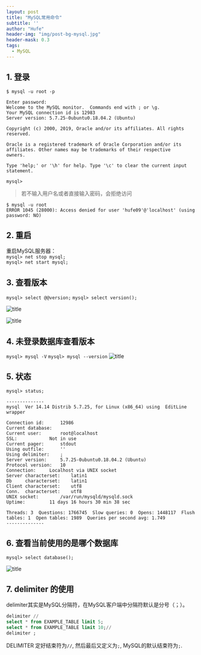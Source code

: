 ```yaml
---
layout: post
title: "MySQL常用命令"
subtitle: ''
author: "Hufe"
header-img: "img/post-bg-mysql.jpg"
header-mask: 0.3
tags:
  - MySQL
---
```


## 1. 登录
`$ mysql -u root -p`

```
Enter password: 
Welcome to the MySQL monitor.  Commands end with ; or \g.
Your MySQL connection id is 12983
Server version: 5.7.25-0ubuntu0.18.04.2 (Ubuntu)

Copyright (c) 2000, 2019, Oracle and/or its affiliates. All rights reserved.

Oracle is a registered trademark of Oracle Corporation and/or its
affiliates. Other names may be trademarks of their respective
owners.

Type 'help;' or '\h' for help. Type '\c' to clear the current input statement.

mysql> 

```
> 若不输入用户名或者直接输入密码，会拒绝访问


 ```
$ mysql -u root
ERROR 1045 (28000): Access denied for user 'hufe09'@'localhost' (using password: NO)
 ```

## 2. 重启
重启MySQL服务器：  
`mysql> net stop mysql;`  
`mysql> net start mysql;`   

## 3. 查看版本
`mysql> select @@version;`
`mysql> select version();`

![title](https://raw.githubusercontent.com/huifeng09/GitNote-Images/master/gitnote/2019/03/29/1553872301228-1553872301237.png)

![title](https://raw.githubusercontent.com/huifeng09/GitNote-Images/master/gitnote/2019/03/29/1553872310573-1553872310579.png)

## 4. 未登录数据库查看版本
`mysql> mysql -V`
`mysql> mysql --version`
![title](https://raw.githubusercontent.com/huifeng09/GitNote-Images/master/gitnote/2019/03/29/1553872340005-1553872340010.png)

## 5. 状态
 `mysql> status;`

```
--------------
mysql  Ver 14.14 Distrib 5.7.25, for Linux (x86_64) using  EditLine wrapper

Connection id:		12986
Current database:	
Current user:		root@localhost
SSL:			Not in use
Current pager:		stdout
Using outfile:		''
Using delimiter:	;
Server version:		5.7.25-0ubuntu0.18.04.2 (Ubuntu)
Protocol version:	10
Connection:		Localhost via UNIX socket
Server characterset:	latin1
Db     characterset:	latin1
Client characterset:	utf8
Conn.  characterset:	utf8
UNIX socket:		/var/run/mysqld/mysqld.sock
Uptime:			11 days 16 hours 30 min 38 sec

Threads: 3  Questions: 1766745  Slow queries: 0  Opens: 1448117  Flush tables: 1  Open tables: 1989  Queries per second avg: 1.749
--------------
```

## 6. 查看当前使用的是哪个数据库
`mysql> select database();`

![title](https://raw.githubusercontent.com/huifeng09/GitNote-Images/master/gitnote/2019/03/29/1553872678870-1553872678873.png)

## 7. delimiter 的使用
delimiter其实是MySQL分隔符，在MySQL客户端中分隔符默认是分号（；）。
``` sql
delimiter //
select * from EXAMPLE_TABLE limit 5;
select * from EXAMPLE_TABLE limit 10;//
delimiter ;
```
DELIMITER 定好结束符为`//`, 然后最后又定义为`;`, MySQL的默认结束符为`;`. 